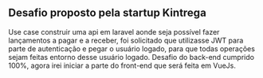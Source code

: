 

## Desafio proposto pela startup Kintrega

Use case construir uma api em laravel aonde seja possível fazer lançamentos a pagar e a receber, foi solicitado que utilizasse JWT para parte de autenticação e pegar o usuário logado, para que todas operações sejam feitas entorno desse usuário logado. Desafio do back-end cumprido 100%, agora irei iniciar a parte do front-end que será feita em VueJs.

